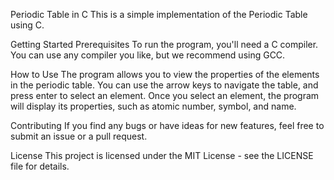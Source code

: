 Periodic Table in C
This is a simple implementation of the Periodic Table using C.

Getting Started
Prerequisites
To run the program, you'll need a C compiler. You can use any compiler you like, but we recommend using GCC.

How to Use
The program allows you to view the properties of the elements in the periodic table. You can use the arrow keys to navigate the table, and press enter to select an element. Once you select an element, the program will display its properties, such as atomic number, symbol, and name.

Contributing
If you find any bugs or have ideas for new features, feel free to submit an issue or a pull request.

License
This project is licensed under the MIT License - see the LICENSE file for details.
